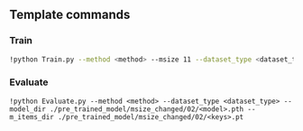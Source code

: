 ## Template commands

### Train

```bash
!python Train.py --method <method> --msize 11 --dataset_type <dataset_type>

```

### Evaluate

```
!python Evaluate.py --method <method> --dataset_type <dataset_type> --model_dir ./pre_trained_model/msize_changed/02/<model>.pth --m_items_dir ./pre_trained_model/msize_changed/02/<keys>.pt
```
